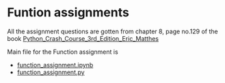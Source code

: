 # Funtion assignments

All the assignment questions are gotten from chapter 8, page no.129 of the book [Python_Crash_Course_3rd_Edition_Eric_Matthes](Python_Crash_Course_3rd_Edition_Eric_Matthes.pdf)

Main file for the Function assignment is 
- [function_assignment.ipynb](function_assignment.ipynb)
- [function_assignment.py](function_assignment.py)
